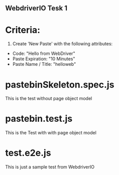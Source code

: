 ## WebdriverIO Tesk 1
# Criteria:
1. Create 'New Paste' with the following attributes:
 * Code: "Hello from WebDriver"
 * Paste Expiration: "10 Minutes"
 * Paste Name / Title: "helloweb" 

# pastebinSkeleton.spec.js 
This is the test without page object model
# pastebin.test.js
This is the Test with with page object model
# test.e2e.js
This is just a sample test from WebdriverIO